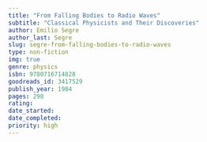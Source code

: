 ```yaml
---
title: "From Falling Bodies to Radio Waves"
subtitle: "Classical Physicists and Their Discoveries"
author: Emilio Segre
author_last: Segre
slug: segre-from-falling-bodies-to-radio-waves
type: non-fiction
img: true
genre: physics
isbn: 9780716714828
goodreads_id: 3417529
publish_year: 1984
pages: 298
rating: 
date_started:
date_completed:
priority: high
---
```

